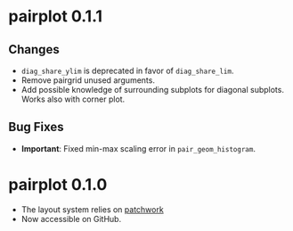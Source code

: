 # pairplot 0.1.1

## Changes
* `diag_share_ylim` is deprecated in favor of `diag_share_lim`.
* Remove pairgrid unused arguments.
* Add possible knowledge of surrounding subplots for diagonal subplots. Works also with corner plot.

## Bug Fixes

* **Important**: Fixed min-max scaling error in `pair_geom_histogram`.


# pairplot 0.1.0

* The layout system relies on [patchwork](https://patchwork.data-imaginist.com/index.html)
* Now accessible on GitHub.
